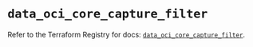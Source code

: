 # `data_oci_core_capture_filter`

Refer to the Terraform Registry for docs: [`data_oci_core_capture_filter`](https://registry.terraform.io/providers/oracle/oci/6.18.0/docs/data-sources/core_capture_filter).
